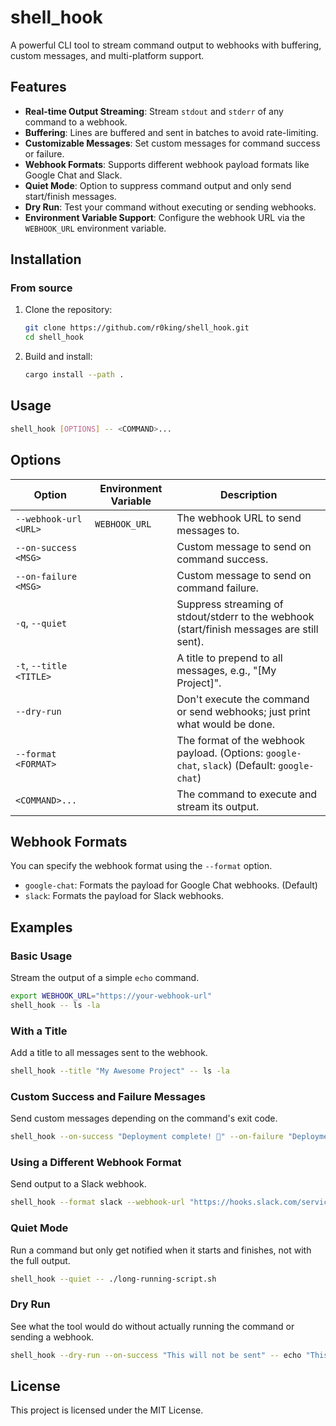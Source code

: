 # shell_hook

A powerful CLI tool to stream command output to webhooks with buffering, custom messages, and multi-platform support.

## Features

- **Real-time Output Streaming**: Stream `stdout` and `stderr` of any command to a webhook.
- **Buffering**: Lines are buffered and sent in batches to avoid rate-limiting.
- **Customizable Messages**: Set custom messages for command success or failure.
- **Webhook Formats**: Supports different webhook payload formats like Google Chat and Slack.
- **Quiet Mode**: Option to suppress command output and only send start/finish messages.
- **Dry Run**: Test your command without executing or sending webhooks.
- **Environment Variable Support**: Configure the webhook URL via the `WEBHOOK_URL` environment variable.

## Installation

### From source

1.  Clone the repository:
    ```sh
    git clone https://github.com/r0king/shell_hook.git
    cd shell_hook
    ```
2.  Build and install:
    ```sh
    cargo install --path .
    ```

## Usage

```sh
shell_hook [OPTIONS] -- <COMMAND>...
```

## Options

| Option                | Environment Variable | Description                                                                                             |
| --------------------- | -------------------- | ------------------------------------------------------------------------------------------------------- |
| `--webhook-url <URL>` | `WEBHOOK_URL`        | The webhook URL to send messages to.                                                                    |
| `--on-success <MSG>`  |                      | Custom message to send on command success.                                                              |
| `--on-failure <MSG>`  |                      | Custom message to send on command failure.                                                              |
| `-q`, `--quiet`       |                      | Suppress streaming of stdout/stderr to the webhook (start/finish messages are still sent).              |
| `-t`, `--title <TITLE>` |                      | A title to prepend to all messages, e.g., "[My Project]".                                               |
| `--dry-run`           |                      | Don't execute the command or send webhooks; just print what would be done.                              |
| `--format <FORMAT>`   |                      | The format of the webhook payload. (Options: `google-chat`, `slack`) (Default: `google-chat`) |
| `<COMMAND>...`        |                      | The command to execute and stream its output.                                                           |

## Webhook Formats

You can specify the webhook format using the `--format` option.

-   `google-chat`: Formats the payload for Google Chat webhooks. (Default)
-   `slack`: Formats the payload for Slack webhooks.

## Examples

### Basic Usage

Stream the output of a simple `echo` command.

```sh
export WEBHOOK_URL="https://your-webhook-url"
shell_hook -- ls -la
```

### With a Title

Add a title to all messages sent to the webhook.

```sh
shell_hook --title "My Awesome Project" -- ls -la
```

### Custom Success and Failure Messages

Send custom messages depending on the command's exit code.

```sh
shell_hook --on-success "Deployment complete! 🎉" --on-failure "Deployment failed. 😢" -- ./deploy.sh
```

### Using a Different Webhook Format

Send output to a Slack webhook.

```sh
shell_hook --format slack --webhook-url "https://hooks.slack.com/services/..." -- echo "Hello from shell_hook!"
```

### Quiet Mode

Run a command but only get notified when it starts and finishes, not with the full output.

```sh
shell_hook --quiet -- ./long-running-script.sh
```

### Dry Run

See what the tool would do without actually running the command or sending a webhook.

```sh
shell_hook --dry-run --on-success "This will not be sent" -- echo "This will not run"
```

## License

This project is licensed under the MIT License.